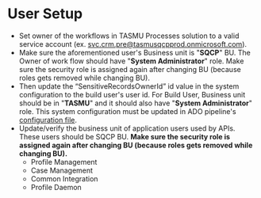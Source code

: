 # User Setup

- Set owner of the workflows in TASMU Processes solution to a valid service account (ex. svc.crm.pre@tasmusqcpprod.onmicrosoft.com).
- Make sure the aforementioned user's Business unit is "**SQCP**" BU. The Owner of work flow should have "**System Administrator**" role. Make sure the security role is assigned again after changing BU (because roles gets removed while changing BU).
- Then update the “SensitiveRecordsOwnerId” id value in the system configuration to the build user's user id. For Build User, Business unit should be in "**TASMU**" and it should also have "**System Administrator**" role. This system configuration must be updated in ADO pipeline's [configuration file](https://dev.azure.com/TASMUCP/TASMU%20Central%20Platform/_git/crm-platform?path=%2Fpipelines%2Fbuild%2Fconfig).
- Update/verify the business unit of application users used by APIs. These users should be SQCP BU. **Make sure the security role is assigned again after changing BU (because roles gets removed while changing BU).**
  - Profile Management
  - Case Management
  - Common Integration
  - Profile Daemon